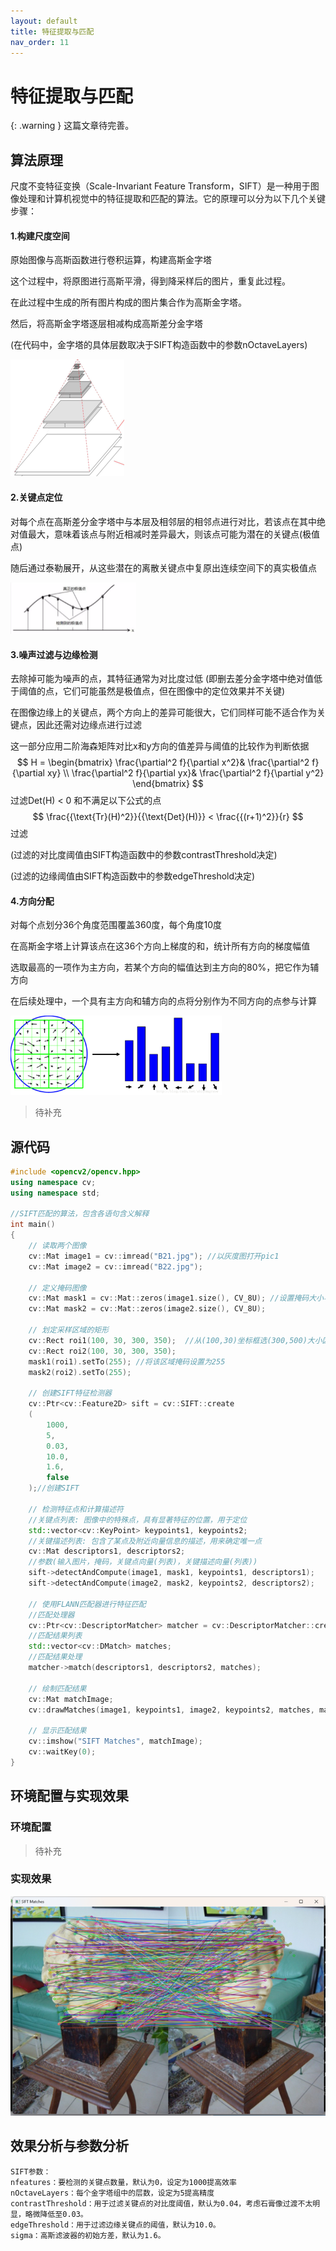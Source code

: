 ```yaml
---
layout: default
title: 特征提取与匹配
nav_order: 11
---
```


# 特征提取与匹配

{: .warning }
这篇文章待完善。

## 算法原理

尺度不变特征变换（Scale-Invariant Feature Transform，SIFT）是一种用于图像处理和计算机视觉中的特征提取和匹配的算法。它的原理可以分为以下几个关键步骤：

####  1.构建尺度空间

原始图像与高斯函数进行卷积运算，构建高斯金字塔

这个过程中，将原图进行高斯平滑，得到降采样后的图片，重复此过程。

在此过程中生成的所有图片构成的图片集合作为高斯金字塔。

然后，将高斯金字塔逐层相减构成高斯差分金字塔

(在代码中，金字塔的具体层数取决于SIFT构造函数中的参数nOctaveLayers)

<img src="Picture\image-20230910123311748.png" alt="image-20230910123311748" style="zoom:25%;" /> 

#### 2.关键点定位

对每个点在高斯差分金字塔中与本层及相邻层的相邻点进行对比，若该点在其中绝对值最大，意味着该点与附近相减时差异最大，则该点可能为潜在的关键点(极值点)

随后通过泰勒展开，从这些潜在的离散关键点中复原出连续空间下的真实极值点

<img src="Picture\image-20230910124111017.png" alt="image-20230910124111017" style="zoom:25%;" /> 

#### 3.噪声过滤与边缘检测

去除掉可能为噪声的点，其特征通常为对比度过低 (即删去差分金字塔中绝对值低于阈值的点，它们可能虽然是极值点，但在图像中的定位效果并不关键)

在图像边缘上的关键点，两个方向上的差异可能很大，它们同样可能不适合作为关键点，因此还需对边缘点进行过滤

这一部分应用二阶海森矩阵对比x和y方向的值差异与阈值的比较作为判断依据
$$
H = \begin{bmatrix}
\frac{\partial^2 f}{\partial x^2}& \frac{\partial^2 f}{\partial xy} \\
\frac{\partial^2 f}{\partial yx}& \frac{\partial^2 f}{\partial y^2} 
\end{bmatrix}
$$
过滤Det(H) < 0 和不满足以下公式的点
$$
\frac{{\text{Tr}(H)^2}}{{\text{Det}(H)}} < \frac{{(r+1)^2}}{r}
$$
过滤

(过滤的对比度阈值由SIFT构造函数中的参数contrastThreshold决定)

(过滤的边缘阈值由SIFT构造函数中的参数edgeThreshold决定)

#### 4.方向分配

对每个点划分36个角度范围覆盖360度，每个角度10度

在高斯金字塔上计算该点在这36个方向上梯度的和，统计所有方向的梯度幅值

选取最高的一项作为主方向，若某个方向的幅值达到主方向的80%，把它作为辅方向

在后续处理中，一个具有主方向和辅方向的点将分别作为不同方向的点参与计算

<img src="Picture\image-20230910133029778.png" alt="image-20230910133029778" style="zoom:33%;" /> 

> 待补充



## 源代码

```cpp
#include <opencv2/opencv.hpp>
using namespace cv;
using namespace std;

//SIFT匹配的算法，包含各语句含义解释
int main() 
{
    // 读取两个图像
    cv::Mat image1 = cv::imread("B21.jpg"); //以灰度图打开pic1
    cv::Mat image2 = cv::imread("B22.jpg");

    // 定义掩码图像
    cv::Mat mask1 = cv::Mat::zeros(image1.size(), CV_8U); //设置掩码大小与图片等大，且全部置零
    cv::Mat mask2 = cv::Mat::zeros(image2.size(), CV_8U);

    // 划定采样区域的矩形
    cv::Rect roi1(100, 30, 300, 350);  //从(100,30)坐标框选(300,500)大小区域作为采样区
    cv::Rect roi2(100, 30, 300, 350);
    mask1(roi1).setTo(255); //将该区域掩码设置为255
    mask2(roi2).setTo(255);

    // 创建SIFT特征检测器
    cv::Ptr<cv::Feature2D> sift = cv::SIFT::create
    (
        1000,
        5,
        0.03,
        10.0,
        1.6,
        false
    );//创建SIFT

    // 检测特征点和计算描述符
    //关键点列表: 图像中的特殊点，具有显著特征的位置，用于定位
    std::vector<cv::KeyPoint> keypoints1, keypoints2; 
    //关键描述列表: 包含了某点及附近向量信息的描述，用来确定唯一点
    cv::Mat descriptors1, descriptors2;               
    //参数(输入图片，掩码，关键点向量(列表)，关键描述向量(列表))
    sift->detectAndCompute(image1, mask1, keypoints1, descriptors1); 
    sift->detectAndCompute(image2, mask2, keypoints2, descriptors2);

    // 使用FLANN匹配器进行特征匹配
    //匹配处理器
    cv::Ptr<cv::DescriptorMatcher> matcher = cv::DescriptorMatcher::create(cv::DescriptorMatcher::FLANNBASED); 
    //匹配结果列表
    std::vector<cv::DMatch> matches;    
    //匹配结果处理
    matcher->match(descriptors1, descriptors2, matches);

    // 绘制匹配结果
    cv::Mat matchImage;
    cv::drawMatches(image1, keypoints1, image2, keypoints2, matches, matchImage);

    // 显示匹配结果
    cv::imshow("SIFT Matches", matchImage);
    cv::waitKey(0);  
}
```

## 环境配置与实现效果

### 环境配置

> 待补充

### 实现效果

<img src="Picture\image-20230910121502264.png" alt="image-20230910121502264" style="zoom: 80%;" /> 

## 效果分析与参数分析


    SIFT参数：
    nfeatures：要检测的关键点数量，默认为0，设定为1000提高效率
    nOctaveLayers：每个金字塔组中的层数，设定为5提高精度
    contrastThreshold：用于过滤关键点的对比度阈值，默认为0.04，考虑石膏像过渡不太明显，略微降低至0.03。
    edgeThreshold：用于过滤边缘关键点的阈值，默认为10.0。
    sigma：高斯滤波器的初始方差，默认为1.6。

